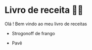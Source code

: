 # Livro de receita :man_cook:

Olá ! Bem vindo ao meu livro de receitas 

- Strogonoff de frango

- Pavê

